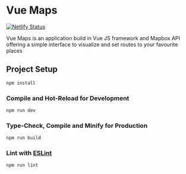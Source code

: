 # Vue Maps
[![Netlify Status](https://api.netlify.com/api/v1/badges/e835a322-2ee3-4e26-9299-d82e3c5f0a8f/deploy-status)](https://app.netlify.com/sites/vuemaps/deploys)

Vue Maps is an application build in Vue JS framework and Mapbox API offering a simple interface to visualize and set routes to your favourite places


## Project Setup

```sh
npm install
```

### Compile and Hot-Reload for Development

```sh
npm run dev
```

### Type-Check, Compile and Minify for Production

```sh
npm run build
```

### Lint with [ESLint](https://eslint.org/)

```sh
npm run lint
```
